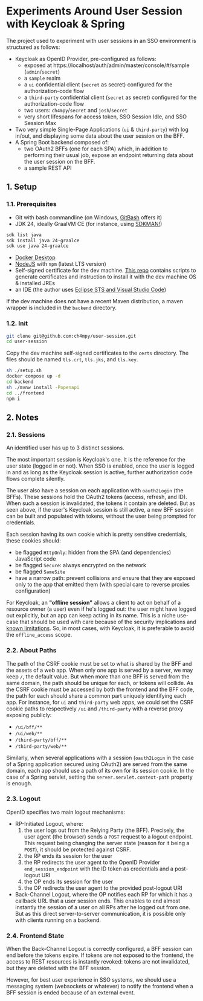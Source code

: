 # Experiments Around User Session with Keycloak & Spring

The project used to experiment with user sessions in an SSO environment is structured as follows:
- Keycloak as OpenID Provider, pre-configured as follows:
  * exposed at https://localhost/auth/admin/master/console/#/sample (`admin`/`secret`)
  * a `sample` realm
  * a `ui` confidential client (`secret` as secret) configured for the authorization-code flow
  * a `third-party` confidential client (`secret` as secret) configured for the authorization-code flow
  * two users: `ch4mpy`/`secret` and `josh`/`secret`
  * very short lifespans for access token, SSO Session Idle, and SSO Session Max
- Two very simple Single-Page Applications (`ui` & `third-party`) with log in/out, and displaying some data about the user session on the BFF.
- A Spring Boot backend composed of:
  * two OAuth2 BFFs (one for each SPA) which, in addition to performing their usual job, expose an endpoint returning data about the user session on the BFF.
  * a sample REST API

## 1. Setup

### 1.1. Prerequisites
- Git with bash commandline (on Windows, [GitBash](https://git-scm.com/downloads) offers it)
- JDK 24, ideally GraalVM CE (for instance, using [SDKMAN!](https://sdkman.io/))
```sh
sdk list java
sdk install java 24-graalce
sdk use java 24-graalce
```
- [Docker Desktop](https://www.docker.com/get-started/)
- [NodeJS](https://nodejs.org/en/download) with `npm` (latest LTS version)
- Self-signed certificate for the dev machine. [This repo](https://github.com/ch4mpy/self-signed-certificate-generation) contains scripts to generate certificates and instruction to install it with the dev machine OS & installed JREs
- an IDE (the author uses [Eclipse STS and Visual Studio Code](https://spring.io/tools))

If the dev machine does not have a recent Maven distribution, a maven wrapper is included in the `backend` directory.

### 1.2. Init
```sh
git clone git@github.com:ch4mpy/user-session.git
cd user-session
```
Copy the dev machine self-signed certificates to the `certs` directory. The files should be named `tls.crt`, `tls.jks`, and `tls.key`.
```sh
sh ./setup.sh
docker compose up -d
cd backend
sh ./mvnw install -Popenapi
cd ../frontend
npm i
```

## 2. Notes

### 2.1. Sessions
An identified user has up to 3 distinct sessions. 

The most important session is Keycloak's one. It is the reference for the user state (logged in or not). When SSO is enabled, once the user is logged in and as long as the Keycloak session is active, further authorization code flows complete silently.

The user also have a session on each application with `oauth2Login` (the BFFs). These sessions hold the OAuth2 tokens (access, refresh, and ID). When such a session is invalidated, the tokens it contain are deleted. But as seen above, if the user's Keycloak session is still active, a new BFF session can be built and populated with tokens, without the user being prompted for credentials.

Each session having its own cookie which is pretty sensitive credentials, these cookies should:
- be flagged `HttpOnly`: hidden from the SPA (and dependencies) JavaScript code
- be flagged `Secure`: always encrypted on the network
- be flagged `SameSite`
- have a narrow path: prevent collisions and ensure that they are exposed only to the app that emitted them (with special care to reverse proxies configuration)

For Keycloak, an **"offline session"** allows a client to act on behalf of a resource owner (a user) even if he's logged out: the user might have logged out explicitly, but an app can keep acting in its name. This is a niche use-case that should be used with care because of the security implications and [known limitations](https://github.com/keycloak/keycloak/discussions/36499). So, in most cases, with Keycloak, it is preferable to avoid the `offline_access` scope.

### 2.2. About Paths
The path of the CSRF cookie must be set to what is shared by the BFF and the assets of a web app. When only one app is served by a server, we may keep `/`, the default value. But when more than one BFF is served from the same domain, the path should be unique for each, or tokens will collide. As the CSRF cookie must be accessed by both the frontend and the BFF code, the path for each should share a common part uniquely identifying each app. For instance, for `ui` and `third-party` web apps, we could set the CSRF cookie paths to respectively `/ui` and `/third-party` with a reverse proxy exposing publicly:
- `/ui/bff/**`
- `/ui/web/**`
- `/third-party/bff/**`
- `/third-party/web/**`

Similarly, when several applications with a session (`oauth2Login` in the case of a Spring application secured using OAuth2) are served from the same domain, each app should use a path of its own for its session cookie. In the case of a Spring servlet, setting the `server.servlet.context-path` property is enough.

### 2.3. Logout
OpenID specifies two main logout mechanisms:
- RP-Initiated Logout, where:
  1. the user logs out from the Relying Party (the BFF). Precisely, the user agent (the browser) sends a `POST` request to a logout endpoint. This request being changing the server state (reason for it being a `POST`), it should be protected against CSRF.
  2. the RP ends its session for the user
  3. the RP redirects the user agent to the OpenID Provider `end_session_endpoint` with the ID token as credentials and a post-logout URI
  4. the OP ends its session for the user
  5. the OP redirects the user agent to the provided post-logout URI
- Back-Channel Logout, where the OP notifies each RP for which it has a callback URL that a user session ends. This enables to end almost instantly the session of a user on all RPs after he logged out from one. But as this direct server-to-server communication, it is possible only with clients running on a backend.

### 2.4. Frontend State
When the Back-Channel Logout is correctly configured, a BFF session can end before the tokens expire. If tokens are not exposed to the frontend, the access to REST resources is instantly revoked: tokens are not invalidated, but they are deleted with the BFF session.

However, for best user experience in SSO systems, we should use a messaging system (websockets or whatever) to notify the frontend when a BFF session is ended because of an external event.